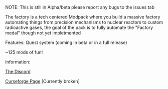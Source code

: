NOTE: This is still in Alpha/beta please report any bugs to the issues tab

The factory is a tech centered Modpack where you build a massive factory automating things from precision mechanisms to nuclear reactors to custom radioactive gases, the goal of the pack is to fully automate the "Factory medal" though not yet impletmented

Features:
Quest system (coming in beta or in a full release)

~125 mods of fun!


Information:

[The Discord](https://discord.gg/R4zkpqDzD2)

[Curseforge Page](inserthere) [Currently broken]
